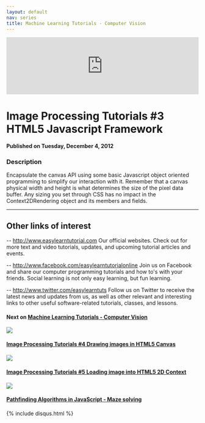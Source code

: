 ```yaml
---
layout: default
nav: series
title: Machine Learning Tutorials - Computer Vision
---
```


<div class="container">
    <div class="row mt grid">
        <div class="mt"></div>
        <div class="row" style="margin-bottom: 20px;">
            <div class="col-sm-push-1 col-sm-10 col-md-push-2 col-md-8">
                <div class="video-container">
                    <iframe width="100%" src="https://www.youtube.com/embed/7anw4KKVVgI" frameborder="0" allowfullscreen></iframe>
                </div>
            </div>
            <div class="clearfix"></div>
            <div class="col-md-8">
                <h1>Image Processing Tutorials #3 HTML5 Javascript Framework</h1>
                <h4>Published on Tuesday, December 4, 2012</h4>
                <h3>Description</h3>
                <p>Encapsulate the canvas API using some basic Javascript object oriented programming to simplify our interaction with it. Remember that a canvas physical width and height is what determines the size of the pixel data buffer. Any sizing you set through CSS has no impact in the Context2DRendering object and its members and fields.

--------------------------------
Other links of interest
--------------------------------

-- http://www.easylearntutorial.com Our official websites. Check out for more text and video tutorials, updates, and upcoming tutorial articles and events.

-- http://www.facebook.com/easylearntutorialonline Join us on Facebook and share our computer programming tutorials and how to's with your friends. Social learning is not only easy learning, but fun learning.

-- http://www.twitter.com/easylearntuts Follow us on Twitter to receive the latest news and updates from us, as well as other relevant and interesting links to other useful software-related tutorials, classes, and lessons.</p>
            </div>
            <div class="col-md-4">
                <h4>Next on <a href="/series/machine-learning-tutorials-computer-vision">Machine Learning Tutorials - Computer Vision</a></h4><div class="row" style="margin-bottom: 20px">
            <div class="col-md-6">
                <a href="/series/machine-learning-tutorials-computer-vision/image-processing-tutorials-4-drawing-images-in-html5-canvas">
                    <img src="/img/blank.gif" data-echo="https://i.ytimg.com/vi/3BSZR00b_Nw/hqdefault.jpg" class="img-responsive" />
                </a>
            </div>
            <div class="col-md-6">
                <h4>
                    <a href="/series/machine-learning-tutorials-computer-vision/image-processing-tutorials-4-drawing-images-in-html5-canvas">Image Processing Tutorials #4 Drawing images in HTML5 Canvas</a>
                </h4>
            </div>
        </div><div class="row" style="margin-bottom: 20px">
            <div class="col-md-6">
                <a href="/series/machine-learning-tutorials-computer-vision/image-processing-tutorials-5-loading-image-into-html5-2d-context">
                    <img src="/img/blank.gif" data-echo="https://i.ytimg.com/vi/gkIo0CoBxGM/hqdefault.jpg" class="img-responsive" />
                </a>
            </div>
            <div class="col-md-6">
                <h4>
                    <a href="/series/machine-learning-tutorials-computer-vision/image-processing-tutorials-5-loading-image-into-html5-2d-context">Image Processing Tutorials #5 Loading image into HTML5 2D Context</a>
                </h4>
            </div>
        </div><div class="row" style="margin-bottom: 20px">
            <div class="col-md-6">
                <a href="/series/machine-learning-tutorials-computer-vision/pathfinding-algorithms-in-javascript-maze-solving">
                    <img src="/img/blank.gif" data-echo="https://i.ytimg.com/vi/F6oYjQc_tNM/hqdefault.jpg" class="img-responsive" />
                </a>
            </div>
            <div class="col-md-6">
                <h4>
                    <a href="/series/machine-learning-tutorials-computer-vision/pathfinding-algorithms-in-javascript-maze-solving">Pathfinding Algorithms in JavaScript - Maze solving</a>
                </h4>
            </div>
        </div>
            </div>
            <div class="col-md-8">
                {% include disqus.html %}
            </div>
        </div>
    </div>
    <div class="row mt grid"></div>
</div>
